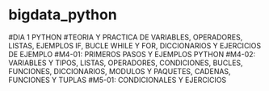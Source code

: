 # bigdata_python
#DIA 1 PYTHON
#TEORIA Y PRACTICA DE VARIABLES, OPERADORES, LISTAS, EJEMPLOS IF, BUCLE WHILE Y FOR, DICCIONARIOS Y EJERCICIOS DE EJEMPLO
#M4-01: PRIMEROS PASOS Y EJEMPLOS PYTHON
#M4-02: VARIABLES Y TIPOS, LISTAS, OPERADORES, CONDICIONES, BUCLES, FUNCIONES, DICCIONARIOS, MODULOS Y PAQUETES, CADENAS, FUNCIONES Y TUPLAS
#M5-01: CONDICIONALES Y EJERCICIOS

